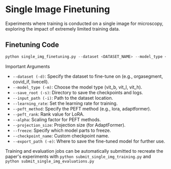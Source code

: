 # Single Image Finetuning

Experiments where training is conducted on a single image for microscopy, exploring the impact of extremely limited training data.

## Finetuning Code

``` python
python single_img_finetuning.py --dataset <DATASET_NAME> --model_type <MODEL_TYPE> --save_root <SAVE_PATH> --input_path <DATA_PATH> --learning_rate <LR> --peft_method <PEFT_METHOD>
```

Important Arguments
- `--dataset (-d)`: Specify the dataset to fine-tune on (e.g., orgasegment, covid_if, livecell).
- `--model_type (-m)`: Choose the model type (vit_b, vit_l, vit_h).
- `--save_root (-s)`: Directory to save the checkpoints and logs.
- `--input_path (-i)`: Path to the dataset location.
- `--learning_rate`: Set the learning rate for training.
- `--peft_method`: Specify the PEFT method (e.g., lora, adaptformer).
- `--peft_rank`: Rank value for LoRA.
- `--alpha`: Scaling factor for PEFT methods.
- `--projection_size`: Projection size (for AdaptFormer).
- `--freeze`: Specify which model parts to freeze.
- `--checkpoint_name`: Custom checkpoint name.
- `--export_path (-e)`: Where to save the fine-tuned model for further use.


Training and evaluation jobs can be automatically submitted to recreate the paper's experiments with `python submit_single_img_training.py` and `python submit_single_img_evaluations.py`